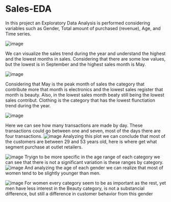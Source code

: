 # Sales-EDA
In this project an Exploratory Data Analysis is performed considering variables such as Gender, Total amount of purchased (revenue), Age, and Time series.


![image](https://github.com/user-attachments/assets/34e46f8f-a09e-44bb-af62-37985c58afc9)

We can visualize the sales trend during the year and understand the highest and the lowest months in sales. Considering that there are some low values, but the lowest is
in September and the highest sales month is May.

![image](https://github.com/user-attachments/assets/0923801b-63b6-45c1-98f1-7f6f5d5af0cd)

Considering that May is the peak month of sales the category that contribute more that month is electronics and the lowest sales register that month is beauty.
Also, in the lowest sales month beaty still being the lowest sales contribut. Clothing is the category that has the lowest flunctiation trend during the year.

![image](https://github.com/user-attachments/assets/2d3b5632-5de0-423b-95c7-7d180a6b997e)

Here we can see how many transactions are made by day. These transactions could go between one and seven, most of the days there are four transactions.
![image](https://github.com/user-attachments/assets/de1f3659-4ff1-4974-b2ff-a75a39489472)
Analyzing this plot we can conclude that most of the customers are between 29 and 53 years old, here is where get what segment purchase at outlet retailers.

![image](https://github.com/user-attachments/assets/7172a254-f895-4c85-acb1-66895786c554)
Tryign to be more specific in the age range of each category we can see that there is not a significant variation is these ranges by category.
![image](https://github.com/user-attachments/assets/24475111-4ef2-4e45-a2cf-538d40bd00d6)
And analyzing the age of each gender we can realize that most of women tend to be slightly younger than men.

![image](https://github.com/user-attachments/assets/62286aa3-4518-4ce3-8346-e9bd51d02635)
For women every category seem to be as important as the rest, yet men have less interest in the Beauty category, is not a substancial difference, but still a difference in
customer behavior from this gender










